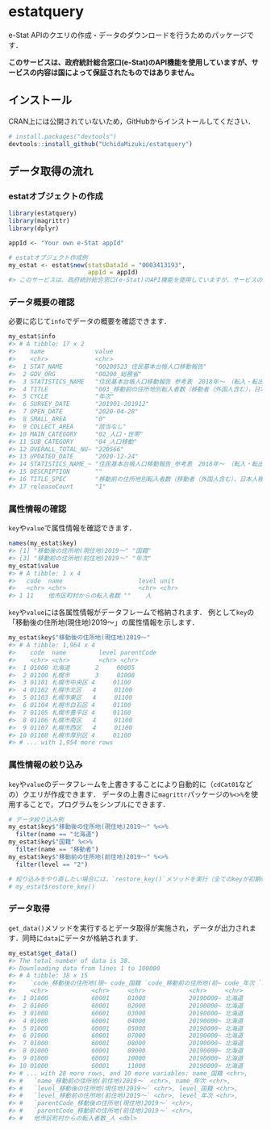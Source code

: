 
<!-- README.md is generated from README.Rmd. Please edit that file -->

# estatquery

<!-- badges: start -->

<!-- badges: end -->

e-Stat APIのクエリの作成・データのダウンロードを行うためのパッケージです．

**このサービスは、政府統計総合窓口(e-Stat)のAPI機能を使用していますが、サービスの内容は国によって保証されたものではありません。**

## インストール

CRAN上には公開されていないため，GitHubからインストールしてください．

``` r
# install.packages("devtools")
devtools::install_github("UchidaMizuki/estatquery")
```

## データ取得の流れ

### estatオブジェクトの作成

``` r
library(estatquery)
library(magrittr)
library(dplyr)
```

``` r
appId <- "Your own e-Stat appId"
```

``` r
# estatオブジェクト作成例
my_estat <- estat$new(statsDataId = "0003413193", 
                      appId = appId)
#> このサービスは、政府統計総合窓口(e-Stat)のAPI機能を使用していますが、サービスの内容は国によって保証されたものではありません。
```

### データ概要の確認

必要に応じて`info`でデータの概要を確認できます．

``` r
my_estat$info
#> # A tibble: 17 x 2
#>    name              value                                                      
#>    <chr>             <chr>                                                      
#>  1 STAT_NAME         "00200523_住民基本台帳人口移動報告"                        
#>  2 GOV_ORG           "00200_総務省"                                             
#>  3 STATISTICS_NAME   "住民基本台帳人口移動報告 参考表　2018年～　（転入・転出市区町村別結果（移動者（外国人含む），日本人移動者，外~
#>  4 TITLE             "003_移動前の住所地別転入者数（移動者（外国人含む），日本人移動者，外国人移動者）　－都道府県，市区町村（平成3~
#>  5 CYCLE             "年次"                                                     
#>  6 SURVEY_DATE       "201901-201912"                                            
#>  7 OPEN_DATE         "2020-04-28"                                               
#>  8 SMALL_AREA        "0"                                                        
#>  9 COLLECT_AREA      "該当なし"                                                 
#> 10 MAIN_CATEGORY     "02_人口・世帯"                                            
#> 11 SUB_CATEGORY      "04_人口移動"                                              
#> 12 OVERALL_TOTAL_NU~ "220566"                                                   
#> 13 UPDATED_DATE      "2020-12-24"                                               
#> 14 STATISTICS_NAME_~ "住民基本台帳人口移動報告_参考表　2018年～　（転入・転出市区町村別結果（移動者（外国人含む），日本人移動者，外~
#> 15 DESCRIPTION       ""                                                         
#> 16 TITLE_SPEC        "移動前の住所地別転入者数（移動者（外国人含む），日本人移動者，外国人移動者）　－都道府県，市区町村（平成31年・令~
#> 17 releaseCount      "1"
```

### 属性情報の確認

`key`や`value`で属性情報を確認できます．

``` r
names(my_estat$key)
#> [1] "移動後の住所地(現住地)2019～" "国籍"                        
#> [3] "移動前の住所地(前住地)2019～" "年次"
my_estat$value
#> # A tibble: 1 x 4
#>   code  name                     level unit 
#>   <chr> <chr>                    <chr> <chr>
#> 1 11    他市区町村からの転入者数 ""    人
```

`key`や`value`には各属性情報がデータフレームで格納されます．
例として`key`の「移動後の住所地(現住地)2019～」の属性情報を示します．

``` r
my_estat$key$"移動後の住所地(現住地)2019～"
#> # A tibble: 1,964 x 4
#>    code  name         level parentCode
#>    <chr> <chr>        <chr> <chr>     
#>  1 01000 北海道       2     00005     
#>  2 01100 札幌市       3     01000     
#>  3 01101 札幌市中央区 4     01100     
#>  4 01102 札幌市北区   4     01100     
#>  5 01103 札幌市東区   4     01100     
#>  6 01104 札幌市白石区 4     01100     
#>  7 01105 札幌市豊平区 4     01100     
#>  8 01106 札幌市南区   4     01100     
#>  9 01107 札幌市西区   4     01100     
#> 10 01108 札幌市厚別区 4     01100     
#> # ... with 1,954 more rows
```

### 属性情報の絞り込み

`key`や`value`のデータフレームを上書きすることにより自動的に（`cdCat01`などの）クエリが作成できます．
データの上書きに`magrittr`パッケージの`%<>%`を使用することで，プログラムをシンプルにできます．

``` r
# データ絞り込み例
my_estat$key$"移動後の住所地(現住地)2019～" %<>%
  filter(name == "北海道")
my_estat$key$"国籍" %<>%
  filter(name == "移動者")
my_estat$key$"移動前の住所地(前住地)2019～" %<>%
  filter(level == "2")

# 絞り込みをやり直したい場合には，`restore_key()`メソッドを実行（全てのkeyが初期化される）．
# my_estat$restore_key()
```

### データ取得

`get_data()`メソッドを実行するとデータ取得が実施され，データが出力されます．同時に`data`にデータが格納されます．

``` r
my_estat$get_data()
#> The total number of data is 38.
#> Downloading data from lines 1 to 100000
#> # A tibble: 38 x 15
#>    `code_移動後の住所地(現~ code_国籍 `code_移動前の住所地(前~ code_年次 `name_移動後の住所地(現~
#>    <chr>            <chr>     <chr>            <chr>     <chr>           
#>  1 01000            60001     01000            20190000~ 北海道          
#>  2 01000            60001     02000            20190000~ 北海道          
#>  3 01000            60001     03000            20190000~ 北海道          
#>  4 01000            60001     04000            20190000~ 北海道          
#>  5 01000            60001     05000            20190000~ 北海道          
#>  6 01000            60001     07000            20190000~ 北海道          
#>  7 01000            60001     08000            20190000~ 北海道          
#>  8 01000            60001     09000            20190000~ 北海道          
#>  9 01000            60001     10000            20190000~ 北海道          
#> 10 01000            60001     11000            20190000~ 北海道          
#> # ... with 28 more rows, and 10 more variables: name_国籍 <chr>,
#> #   `name_移動前の住所地(前住地)2019～` <chr>, name_年次 <chr>,
#> #   `level_移動後の住所地(現住地)2019～` <chr>, level_国籍 <chr>,
#> #   `level_移動前の住所地(前住地)2019～` <chr>, level_年次 <chr>,
#> #   `parentCode_移動後の住所地(現住地)2019～` <chr>,
#> #   `parentCode_移動前の住所地(前住地)2019～` <chr>,
#> #   他市区町村からの転入者数_人 <dbl>
```
